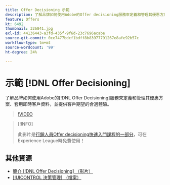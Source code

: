 ```yaml
---
title: Offer Decisioning 示範
description: 了解品牌如何使用Adobe的Offer decisioning服務來定義和管理其優惠方案、套用即時客戶資料，以及提供客戶期望的合適體驗。
feature: Offers
kt: 6492
thumbnail: 326841.jpg
exl-id: 44136443-a3fd-435f-9f6d-23c7696acabe
source-git-commit: 0ce7477bdcf1bdff8b83977791267e8afe92b57c
workflow-type: tm+mt
source-wordcount: '99'
ht-degree: 24%

---
```


# 示範 [!DNL Offer Decisioning]

了解品牌如何使用Adobe的[!DNL Offer Decisioning]服務來定義和管理其優惠方案、套用即時客戶資料，並提供客戶期望的合適體驗。

>[!VIDEO](https://video.tv.adobe.com/v/326841?quality=12&learn=on)

>[!INFO]
>
> 此影片是[行銷人員Offer decisioning快速入門課程的一部分](https://experienceleague.adobe.com/?lang=zh-Hant?recommended=ExperiencePlatform-U-1-2020.1.offerdecisioning)，可在Experience League時免費使用！


## 其他資源

* [簡介 [!DNL Offer Decisioning] （影片）](introduction-to-offer-decisioning.md)
* [[!UICONTROL 決策管理] （檔案）](https://experienceleague.adobe.com/docs/journey-optimizer/using/offer-decisioniong/get-started/starting-offer-decisioning.html?lang=zh-Hant)
